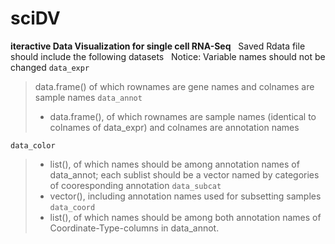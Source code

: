 # sciDV
**iteractive Data Visualization for single cell RNA-Seq**  
    Saved Rdata file should include the following datasets
    Notice: Variable names should not be changed
`data_expr`
>data.frame()
  of which rownames are gene names 
  and colnames are sample names
`data_annot`  
>- data.frame(), 
  of which rownames are sample names (identical to colnames of data_expr) 
  and colnames are annotation names 

`data_color`   
>- list(), 
  of which names should be among annotation names of data_annot; 
  each sublist should be a vector named by categories of 
  cooresponding annotation
`data_subcat`
>- vector(), 
  including annotation names used for subsetting samples
`data_coord`
>- list(), 
  of which names should be among both annotation names of 
  Coordinate-Type-columns in data_annot.

